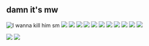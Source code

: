 ## damn it's mw
![I wanna kill him sm](https://github.com/wolfiefhhabw/wolfiefhhabw/blob/main/wolfganggagagabgc2.png)
![](https://i.imgur.com/vqU6SYQ.png) ![](https://i.imgur.com/cs67Stx.png) ![](https://i.imgur.com/hzlAtoI.gif) ![](https://i.imgur.com/u8rShXj.png) ![](https://i.imgur.com/GNU91m5.gif) ![](https://i.imgur.com/zFcNCOo.png) ![](https://i.imgur.com/dynJGoe.gif) ![](https://i.imgur.com/oQfvI6h.gif)
![](https://64.media.tumblr.com/81a038d79f99274e8fb8a3d1f0fba254/3f296412ecba71db-c6/s640x960/4fbaf0bde2f91672318619fe314748b40c92beb0.gifv) ![](https://i.imgur.com/YVRhohw.png) 
![](https://64.media.tumblr.com/5659e64a4da951f284c972b0847b703c/c8f93d60cbf5d3c8-92/s540x810/dc42acbf72284addceed6351d778c23e267d5b28.gifv)

![](https://64.media.tumblr.com/2a338763c97a524142ff0684219eed3c/95063515d8d76adc-75/s400x600/f4aafc3908026ddf6e1efa5067b8c6e57c0156f8.gifv) ![](https://64.media.tumblr.com/01b4e237d7d07446f89b18ed2bae2ec5/096346b03d898b23-07/s500x750/a60f6bcddb039abd5eb2aead5df5711660a485b5.gifv)
